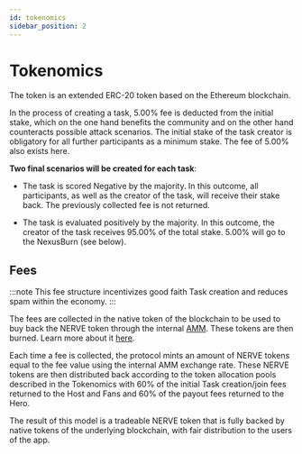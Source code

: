 ```yaml
---
id: tokenomics
sidebar_position: 2
---
```


# Tokenomics

The token is an extended ERC-20 token based on the Ethereum blockchain. 

In the process of creating a task, 5.00% fee is deducted from the initial stake, which on the one hand benefits the community and on the other hand counteracts possible attack scenarios. The initial stake of the task creator is obligatory for all further participants as a minimum stake. 
The fee of 5.00% also exists here.

**Two final scenarios will be created for each task**:

- The task is scored Negative by the majority. In this outcome, all participants, as well as the creator of the task, will receive their stake back. The previously collected fee is not returned.

- The task is evaluated positively by the majority. In this outcome, the creator of the task receives 95.00% of the total stake. 5.00% will go to the NexusBurn (see below).

## Fees
:::note
This fee structure incentivizes good faith Task creation and reduces spam within the economy.
:::

The fees are collected in the native token of the blockchain to be used to buy back the NERVE token through the internal [AMM](https://docs.nerveglobal.com/sdk/automated-market-maker). These tokens are then burned. Learn more about it [here](https://docs.nerveglobal.com/sdk/token-economy/buyback-and-burn).

Each time a fee is collected, the protocol mints an amount of NERVE tokens equal to the fee value using the internal AMM exchange rate. These NERVE tokens are then distributed back according to the token allocation pools described in the Tokenomics with 60% of the initial Task creation/join fees returned to the Host and Fans and 60% of the payout fees returned to the Hero.

The result of this model is a tradeable NERVE token that is fully backed by native tokens of the underlying blockchain, with fair distribution to the users of the app.
